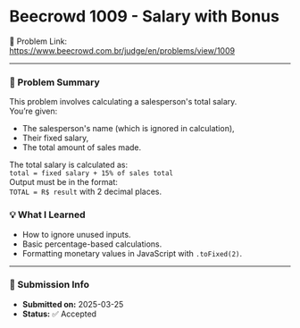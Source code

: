 # Beecrowd 1009 - Salary with Bonus

🔗 Problem Link: https://www.beecrowd.com.br/judge/en/problems/view/1009

---

### 🧠 Problem Summary
This problem involves calculating a salesperson's total salary.  
You’re given:
- The salesperson's name (which is ignored in calculation),
- Their fixed salary,
- The total amount of sales made.

The total salary is calculated as:  
`total = fixed salary + 15% of sales total`  
Output must be in the format:  
`TOTAL = R$ result` with 2 decimal places.

### 💡 What I Learned
- How to ignore unused inputs.
- Basic percentage-based calculations.
- Formatting monetary values in JavaScript with `.toFixed(2)`.

---

### 📅 Submission Info
- **Submitted on:** 2025-03-25  
- **Status:** ✅ Accepted
